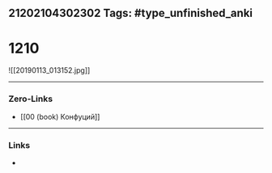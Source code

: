 21202104302302
Tags: #type_unfinished_anki
---
# 1210

![[20190113_013152.jpg]]

---
### Zero-Links
- [[00 (book) Конфуций]]
---
### Links
-
